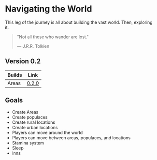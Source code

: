 # Navigating the World

This leg of the journey is all about building the vast world. Then, exploring it.

> "Not all those who wander are lost."
>
> ― J.R.R. Tolkien

## Version 0.2

| Builds | Link                                                                  |
| ------ | --------------------------------------------------------------------- |
| Areas  | [0.2.0](https://github.com/bcolemutech/dol-blazor/releases/tag/0.2.0) |

## Goals

- Create Areas
- Create populaces
- Create rural locations
- Create urban locations
- Players can move around the world
- Players can move between areas, populaces, and locations
- Stamina system
- Sleep
- Inns
